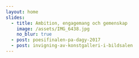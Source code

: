 ```yaml
---
layout: home
slides:
  - title: Ambition, engagemang och gemenskap
    image: /assets/IMG_6438.jpg
    no_blur: true
  - post: poesifinalen-pa-dagy-2017
  - post: invigning-av-konstgalleri-i-bildsalen
---
```


